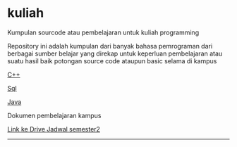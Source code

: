 # kuliah
Kumpulan sourcode atau pembelajaran untuk kuliah programming

Repository ini adalah kumpulan dari banyak bahasa pemrograman dari
berbagai sumber belajar yang direkap untuk keperluan pembelajaran atau
suatu hasil baik potongan source code ataupun basic selama di kampus

<a href="https://github.com/ITMaulanaali/kuliah/tree/main/c%2B%2B">C++</a>

<a href="https://github.com/ITMaulanaali/kuliah/tree/main/sql">Sql<a/>

<a href="https://github.com/ITMaulanaali/kuliah/tree/main/java">Java</a>

Dokumen pembelajaran kampus

<a href="https://drive.google.com/drive/folders/1vVBEGYl33SGO2dttFbRZFAnThV2akjrM?usp=sharing"> Link ke Drive </a>
<a href="https://drive.google.com/file/d/1chJwQKXcCH0QgiHc24KYs-Po23Gyz_LN/view?usp=sharing"> Jadwal semester2 </a>

-----------------------------------------------------------------------------------
